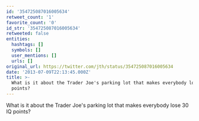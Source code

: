 ```yaml
---
id: '354725087016005634'
retweet_count: '1'
favorite_count: '0'
id_str: '354725087016005634'
retweeted: false
entities:
  hashtags: []
  symbols: []
  user_mentions: []
  urls: []
original_url: https://twitter.com/jth/status/354725087016005634
date: '2013-07-09T22:13:45.000Z'
title: >-
  What is it about the Trader Joe's parking lot that makes everybody lose 30 IQ
  points?
---
```


What is it about the Trader Joe's parking lot that makes everybody lose 30 IQ points?